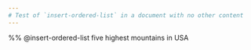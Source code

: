 ```yaml
---
# Test of `insert-ordered-list` in a document with no other content
---
```


%% @insert-ordered-list five highest mountains in USA
